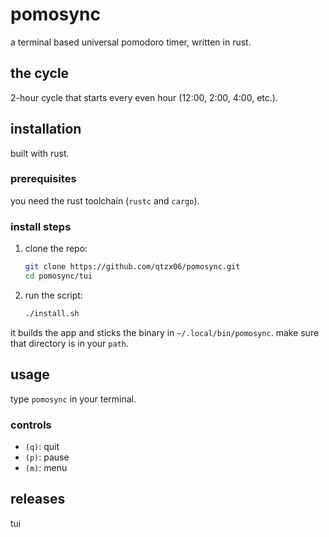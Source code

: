 # pomosync

a terminal based universal pomodoro timer, written in rust.

## the cycle

2-hour cycle that starts every even hour (12:00, 2:00, 4:00, etc.).

## installation

built with rust.

### prerequisites

you need the rust toolchain (`rustc` and `cargo`).

### install steps

1.  clone the repo:
    ```bash
    git clone https://github.com/qtzx06/pomosync.git
    cd pomosync/tui
    ```

2.  run the script:
    ```bash
    ./install.sh
    ```

it builds the app and sticks the binary in `~/.local/bin/pomosync`. make sure that directory is in your `path`.

## usage

type `pomosync` in your terminal.

### controls

-   `(q)`: quit
-   `(p)`: pause
-   `(m)`: menu

## releases

tui